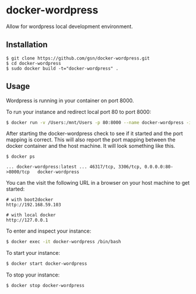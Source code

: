 # docker-wordpress
Allow for wordpress local development environment.

## Installation

```
$ git clone https://github.com/gsn/docker-wordpress.git
$ cd docker-wordpress
$ sudo docker build -t="docker-wordpress" .
```

## Usage

Wordpress is running in your container on port 8000.  

To run your instance and redirect local port 80 to port 8000:
```bash
$ docker run -v /Users:/mnt/Users -p 80:8000 --name docker-wordpress -i -d docker-wordpress
```

After starting the docker-wordpress check to see if it started and the port mapping is correct.  This will also report the port mapping between the docker container and the host machine.  It will look something like this.

```
$ docker ps

... docker-wordpress:latest ... 46317/tcp, 3306/tcp, 0.0.0.0:80->8000/tcp   docker-wordpress
```

You can the visit the following URL in a browser on your host machine to get started:

```
# with boot2docker
http://192.168.59.103

# with local docker
http://127.0.0.1
```

To enter and inspect your instance:

```bash
$ docker exec -it docker-wordpress /bin/bash
```

To start your instance:

```bash
$ docker start docker-wordpress
```

To stop your instance:

```bash
$ docker stop docker-wordpress
```
